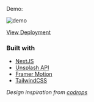 Demo:

![demo](https://user-images.githubusercontent.com/51525368/111893700-7e783a00-8a2a-11eb-8fa9-8116eea27211.gif)


[View Deployment](https://framer-motion-slideshow.vercel.app/)

### Built with

- [NextJS](https://nextjs.org/)
- [Unsplash API](https://unsplash.com/developers)
- [Framer Motion](https://www.framer.com/motion/)
- [TailwindCSS](https://tailwindcss.com/)

_Design inspiration from [codrops](https://twitter.com/codrops/status/1369637137461768193)_
